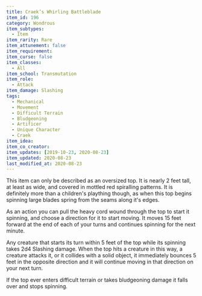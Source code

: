 ```yaml
---
title: Craek’s Whirling Battleblade
item_id: 196
category: Wondrous
item_subtypes:
  - Item
item_rarity: Rare
item_attunement: false
item_requirement:
item_curse: false
item_classes:
  - All
item_school: Transmutation
item_role:
  - Attack
item_damage: Slashing
tags:
  - Mechanical
  - Movement
  - Difficult Terrain
  - Bludgeoning
  - Artificer
  - Unique Character
  - Craek
item_idea:
item_co_creator:
item_updates: [2019-10-23, 2020-08-23]
item_updated: 2020-08-23
last_modified_at: 2020-08-23
---
```


This item can only be described as an oversized top. It is nearly 2 feet tall, at least as wide, and covered in mottled red spiralling patterns. It is definitely more than a children's plaything though, as when this top begins spinning large blades spring from the seams along it's edges.

As an action you can pull the heavy cord wound through the top to start it spinning, and choose a direction for it to start moving. It moves 15 feet forward at the end of each of your turns and continues spinning for the next minute. 

Any creature that starts its turn within 5 feet of the top while its spinning takes 2d4 Slashing damage. When the top hits a creature in this way, a creature attacks it, or it collides with a solid object, it immediately bounces 5 feet in the opposite direction and it will continue moving in that direction on your next turn. 

If the top ever enters difficult terrain or takes bludgeoning damage it falls over and stops spinning.
